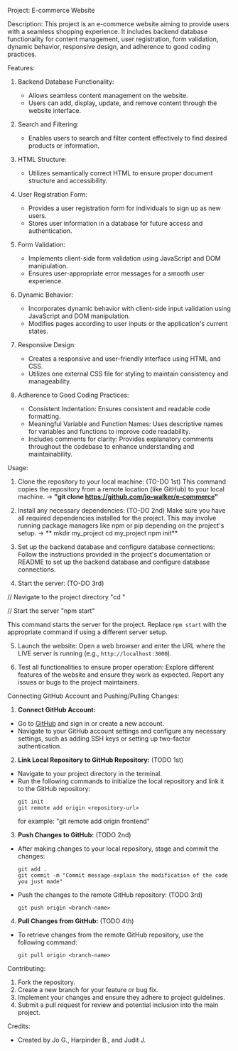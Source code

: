 Project: E-commerce Website

Description:
This project is an e-commerce website aiming to provide users with a seamless shopping experience. It includes backend database functionality for content management, user registration, form validation, dynamic behavior, responsive design, and adherence to good coding practices.

Features:
1. Backend Database Functionality:
   - Allows seamless content management on the website.
   - Users can add, display, update, and remove content through the website interface.

2. Search and Filtering:
   - Enables users to search and filter content effectively to find desired products or information.

3. HTML Structure:
   - Utilizes semantically correct HTML to ensure proper document structure and accessibility.

4. User Registration Form:
   - Provides a user registration form for individuals to sign up as new users.
   - Stores user information in a database for future access and authentication.

5. Form Validation:
   - Implements client-side form validation using JavaScript and DOM manipulation.
   - Ensures user-appropriate error messages for a smooth user experience.

6. Dynamic Behavior:
   - Incorporates dynamic behavior with client-side input validation using JavaScript and DOM manipulation.
   - Modifies pages according to user inputs or the application's current states.

7. Responsive Design:
   - Creates a responsive and user-friendly interface using HTML and CSS.
   - Utilizes one external CSS file for styling to maintain consistency and manageability.

8. Adherence to Good Coding Practices:
   - Consistent Indentation: Ensures consistent and readable code formatting.
   - Meaningful Variable and Function Names: Uses descriptive names for variables and functions to improve code readability.
   - Includes comments for clarity: Provides explanatory comments throughout the codebase to enhance understanding and maintainability.

Usage:
1. Clone the repository to your local machine: (TO-DO 1st)
This command copies the repository from a remote location (like GitHub) to your local machine. -> **"git clone https://github.com/jo-walker/e-commerce"**

2. Install any necessary dependencies: (TO-DO 2nd)
Make sure you have all required dependencies installed for the project. This may involve running package managers like npm or pip depending on the project's setup. 
-> ** mkdir my_project
      cd my_project
      npm init**

3. Set up the backend database and configure database connections: 
Follow the instructions provided in the project's documentation or README to set up the backend database and configure database connections.

4. Start the server: (TO-DO 3rd)

// Navigate to the project directory
"cd <project-directory>"

// Start the server
"npm start" 

This command starts the server for the project. Replace `npm start` with the appropriate command if using a different server setup.

5. Launch the website: 
Open a web browser and enter the URL where the LIVE server is running (e.g., `http://localhost:3000`).

5. Test all functionalities to ensure proper operation: 
Explore different features of the website and ensure they work as expected. Report any issues or bugs to the project maintainers.

Connecting GitHub Account and Pushing/Pulling Changes:
1. **Connect GitHub Account:**
- Go to [GitHub](https://github.com/jo-walker/e-commerce) and sign in or create a new account.
- Navigate to your GitHub account settings and configure any necessary settings, such as adding SSH keys or setting up two-factor authentication.

2. **Link Local Repository to GitHub Repository:** (TODO 1st)
- Navigate to your project directory in the terminal.
- Run the following commands to initialize the local repository and link it to the GitHub repository:
  ```
  git init
  git remote add origin <repository-url> 
  ```
  for example: "git remote add origin frontend"

3. **Push Changes to GitHub:** (TODO 2nd)
- After making changes to your local repository, stage and commit the changes:
  ```
  git add .
  git commit -m "Commit message-explain the modification of the code you just made"
  ```
- Push the changes to the remote GitHub repository:  (TODO 3rd)
  ```
  git push origin <branch-name>
  ```

4. **Pull Changes from GitHub:** (TODO 4th)
- To retrieve changes from the remote GitHub repository, use the following command:
  ```
  git pull origin <branch-name>
  ```
  
Contributing:
1. Fork the repository.
2. Create a new branch for your feature or bug fix.
3. Implement your changes and ensure they adhere to project guidelines.
4. Submit a pull request for review and potential inclusion into the main project.

Credits:
- Created by Jo G., Harpinder B., and Judit J.
